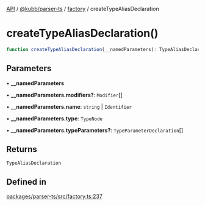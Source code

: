 [API](../../../../../packages.md) / [@kubb/parser-ts](../../../index.md) / [factory](../index.md) / createTypeAliasDeclaration

# createTypeAliasDeclaration()

```ts
function createTypeAliasDeclaration(__namedParameters): TypeAliasDeclaration
```

## Parameters

• **\_\_namedParameters**

• **\_\_namedParameters.modifiers?**: `Modifier`[]

• **\_\_namedParameters.name**: `string` \| `Identifier`

• **\_\_namedParameters.type**: `TypeNode`

• **\_\_namedParameters.typeParameters?**: `TypeParameterDeclaration`[]

## Returns

`TypeAliasDeclaration`

## Defined in

[packages/parser-ts/src/factory.ts:237](https://github.com/kubb-project/kubb/blob/ff80665146ae086e044807d0072fda660e72e1fd/packages/parser-ts/src/factory.ts#L237)
